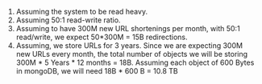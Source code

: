1. Assuming the system to be read heavy.
2. Assuming 50:1 read-write ratio.
3. Assuming to have 300M new URL shortenings per month, with 50:1 read/write, we expect 50*300M = 15B redirections.
4. Assuming, we store URLs for 3 years. Since we are expecting 300M new URLs every month, the total number of objects we will be storing 300M * 5 Years * 12 months = 18B. Assuming each object of 600 Bytes in mongoDB, we will need 18B * 600 B = 10.8 TB  
